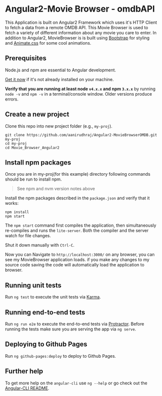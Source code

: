 # Angular2-Movie Browser - omdbAPI

This Application is built on Angular2 Framework which uses it's HTTP Client to fetch a data from a remote OMDB API. This Movie Browser is used to fetch a variety of different information about any movie you care to enter. In addition to Angular2, MovieBrowser is is built using <a href="https://getbootstrap.com" target="_blank" >
Bootstrap</a> for styling and <a href="https://daneden.github.io/animate.css/" target="_blank" >
Animate.css</a> for some cool animations.

## Prerequisites

Node.js and npm are essential to Angular development. 
    
<a href="https://docs.npmjs.com/getting-started/installing-node" target="_blank" title="Installing Node.js and updating npm">
Get it now</a> if it's not already installed on your machine.
 
**Verify that you are running at least node `v4.x.x` and npm `3.x.x`**
by running `node -v` and `npm -v` in a terminal/console window.
Older versions produce errors.

## Create a new project 

Clone this repo into new project folder (e.g., `my-proj`).
```shell
git clone https://github.com/aanirudhraj/Angular2-MovieBrowserOMDB.git  my-proj
cd my-proj
cd Movie_Browser_Angular2
```

## Install npm packages

Once you are in my-proj(for this example) directory following commands should be run to install npm.

> See npm and nvm version notes above

Install the npm packages described in the `package.json` and verify that it works:

```shell
npm install
npm start
```

The `npm start` command first compiles the application, 
then simultaneously re-compiles and runs the `lite-server`.
Both the compiler and the server watch for file changes.

Shut it down manually with `Ctrl-C`.

Now you can Navigate to `http://localhost:3000/` on any browser, you can see my MovieBrowser application loads. if you make any changes to my source code saving the code will automatically load the application to browser. 

## Running unit tests

Run `ng test` to execute the unit tests via [Karma](https://karma-runner.github.io).

## Running end-to-end tests

Run `ng run e2e` to execute the end-to-end tests via [Protractor](http://www.protractortest.org/).
Before running the tests make sure you are serving the app via `ng serve`.

## Deploying to Github Pages

Run `ng github-pages:deploy` to deploy to Github Pages.

## Further help

To get more help on the `angular-cli` use `ng --help` or go check out the [Angular-CLI README](https://github.com/angular/angular-cli/blob/master/README.md).
